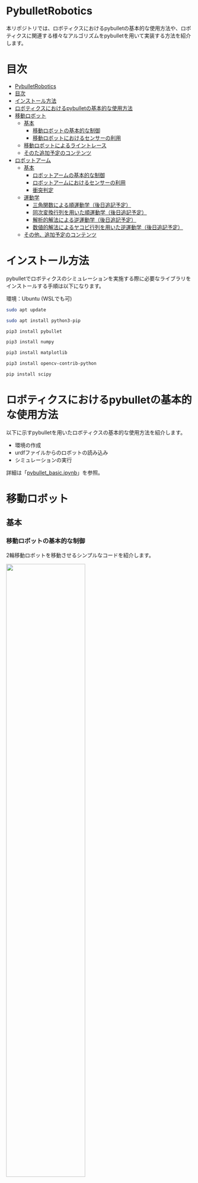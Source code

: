 # PybulletRobotics

本リポジトリでは、ロボティクスにおけるpybulletの基本的な使用方法や、ロボティクスに関連する様々なアルゴリズムをpybulletを用いて実装する方法を紹介します。

# 目次
- [PybulletRobotics](#pybulletrobotics)
- [目次](#目次)
- [インストール方法](#インストール方法)
- [ロボティクスにおけるpybulletの基本的な使用方法](#ロボティクスにおけるpybulletの基本的な使用方法)
- [移動ロボット](#移動ロボット)
  - [基本](#基本)
    - [移動ロボットの基本的な制御](#移動ロボットの基本的な制御)
    - [移動ロボットにおけるセンサーの利用](#移動ロボットにおけるセンサーの利用)
  - [移動ロボットによるライントレース](#移動ロボットによるライントレース)
  - [そのた追加予定のコンテンツ](#そのた追加予定のコンテンツ)
- [ロボットアーム](#ロボットアーム)
  - [基本](#基本-1)
    - [ロボットアームの基本的な制御](#ロボットアームの基本的な制御)
    - [ロボットアームにおけるセンサーの利用](#ロボットアームにおけるセンサーの利用)
    - [衝突判定](#衝突判定)
  - [運動学](#運動学)
    - [三角関数による順運動学（後日追記予定）](#三角関数による順運動学後日追記予定)
    - [同次変換行列を用いた順運動学（後日追記予定）](#同次変換行列を用いた順運動学後日追記予定)
    - [解析的解法による逆運動学（後日追記予定）](#解析的解法による逆運動学後日追記予定)
    - [数値的解法によるヤコビ行列を用いた逆運動学（後日追記予定）](#数値的解法によるヤコビ行列を用いた逆運動学後日追記予定)
  - [その他、追加予定のコンテンツ](#その他追加予定のコンテンツ)


<!-- 本リポジトリで（現時点では）扱っていない主要そうなロボット
- ドローン
- ヒューマノイドロボット
- ソフトロボティクス
- ロボットハンド
- 四足歩行ロボット
- 蜘蛛型ロボット
- 蛇型ロボット -->

# インストール方法
pybulletでロボティクスのシミュレーションを実施する際に必要なライブラリをインストールする手順は以下になります。

環境：Ubuntu (WSLでも可)

```bash
sudo apt update
```

```bash
sudo apt install python3-pip
```

```bash
pip3 install pybullet
```

```bash
pip3 install numpy
```

```bash
pip3 install matplotlib
```

```bash
pip3 install opencv-contrib-python
```

```bash
pip install scipy
```


# ロボティクスにおけるpybulletの基本的な使用方法
以下に示すpybulletを用いたロボティクスの基本的な使用方法を紹介します。
- 環境の作成
- urdfファイルからのロボットの読み込み
- シミュレーションの実行

詳細は「[pybullet_basic.ipynb](https://github.com/akinami3/PybulletRobotics/PybulletBasic/pybullet_basic.ipynb)」を参照。

# 移動ロボット

## 基本


### 移動ロボットの基本的な制御
2輪移動ロボットを移動させるシンプルなコードを紹介します。

<img src="./images/mobile_robot_basic.gif" width="65%">


詳細は「[mobile_robot_basic.ipynb](https://github.com/akinami3/PybulletRobotics/MobileRobot/mobile_robot_basic.ipynb)」を参照。

### 移動ロボットにおけるセンサーの利用
2輪移動ロボットにおける以下のセンサーの利用方法を紹介します。
- 超音波センサー
- カメラ
- LiDAR
- 落下防止センサー
- バンパー

<img src="./images/mobile_robot_sensor.png" width="80%">  

<br>

**超音波センサ**  
![](./images/ultra_sonic_sensor.gif)

<br>

**カメラ**  
![](./images/camera.gif)

<br>

**Lidar**  
![](./images/Lidar.gif)

<br>

**落下防止センサー**  
<img src="./images/protect_drop_sensor.gif" width="55%">  

<br>

**バンパー**   
![](./images/bumper_sensor.gif)

詳細は「[mobile_robot_sensor.ipynb](https://github.com/akinami3/PybulletRobotics/MobileRobot/mobile_robot_sensor.ipynb)」を参照。

## 移動ロボットによるライントレース
2輪の輪動ロボットのボトムカメラを使用してライントレースを行う方法を紹介します。

<img src="./images/mobile_robot_line_trace.gif" width="55%">

詳細は「[mobile_robot_line_trace.ipynb](https://github.com/akinami3/PybulletRobotics/MobileRobot/mobile_robot_line_trace.ipynb)」を参照。

## そのた追加予定のコンテンツ
- 経路計画
- オドメトリ
- カルマンフィルタ
- パーティクルフィルタ
- SLAM
- 教師あり学習でライントレース
- 強化学習（Q学習）

# ロボットアーム

## 基本

### ロボットアームの基本的な制御
2軸ロボットアームを制御（位置制御、速度制御）するシンプルなコードを紹介します。

**位置制御**

<img src="./images/robot_arm_basic_position_control.gif" width="55%">

<br>

**速度制御**

<img src="./images/robot_arm_basic_velocity_control.gif" width="55%">

詳細は「[robot_arm_basic.ipynb](https://github.com/akinami3/PybulletRobotics/RobotArm/robot_arm_basic.ipynb)」を参照。

### ロボットアームにおけるセンサーの利用
2軸ロボットアームにおける以下のセンサーの利用方法を紹介します。
- 手先のカメラ
- 手先の力センサー

<img src="./images/2d_robot_arm_sensor.png" width="80%">

<br>

**手先のカメラ**

<img src="./images/robot_arm_tip_camera.gif" width="55%">

<br>

**手先の力センサー**

<img src="./images/robot_arm_tip_force_sensor.gif" width="55%">


詳細は「[robot_arm_sensor.ipynb](https://github.com/akinami3/PybulletRobotics/RobotArm/robot_arm_sensor.ipynb)」を参照。

### 衝突判定
ロボットアームと物体の衝突判定を行う方法を紹介します。

<img src="./images/robot_arm_collision_check.gif" width="55%">

詳細は「[robot_arm_collision_check.ipynb](https://github.com/akinami3/PybulletRobotics/RobotArm/robot_arm_collision_check.ipynb)」を参照。

## 運動学

### 三角関数による順運動学（後日追記予定）
後日追記予定
<!-- 三角関数を用いたロボットアームの順運動学を紹介します。

詳細は「[robot_arm_trigonometric_forward_kinematics.ipynb](https://github.com/akinami3/PybulletRobotics/RobotArm/robot_arm_trigonometric_forward_kinematics.ipynb)」を参照。 -->

### 同次変換行列を用いた順運動学（後日追記予定）
後日追記予定

<!-- 同次変換行列を用いたロボットアームの順運動学を紹介します。

詳細は「[robot_arm_homogeneous_matrix_forward_kinematics.ipynb](https://github.com/akinami3/PybulletRobotics/RobotArm/robot_arm_homogeneous_matrix_forward_kinematics.ipynb)」を参照。 -->

### 解析的解法による逆運動学（後日追記予定）
後日追記予定

<!-- 解析的解法を用いたロボットアームの逆運動学を紹介します。

詳細は「[robot_arm_analytical_inverse_kinematics.ipynb](https://github.com/akinami3/PybulletRobotics/RobotArm/robot_arm_analytical_inverse_kinematics.ipynb)」を参照。 -->

### 数値的解法によるヤコビ行列を用いた逆運動学（後日追記予定）
後日追記予定

<!-- 数値的解法を用いたロボットアームの逆運動学を紹介します。

詳細は「[robot_arm_jacobian_inverse_kinematics.ipynb](https://github.com/akinami3/PybulletRobotics/RobotArm/robot_arm_jacobian_inverse_kinematics.ipynb)」を参照。 -->

## その他、追加予定のコンテンツ
- PID制御
- タスク空間における動作計画
- コンフィギュレーション空間を用いた動作計画
- 力制御
- 位置と力のハイブリッド制御
- インピーダンス制御
- ビジュアルサーボ

